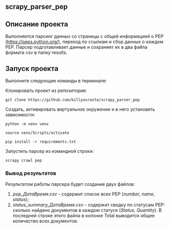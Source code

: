 ## scrapy_parser_pep

## Описание проекта
Выполняется парсинг данных со страницы с общей информацией о PEP (https://peps.python.org/), переход по ссылкам и сбор данных о каждом PEP. Парсер подготавливает данные и сохраняет их в два файла формата csv в папку results.

## Запуск проекта
Выполните следующие команды в терминале:

Клонировать проект из репозитория:
```
git clone https://github.com/killyourasta/scrapy_parser_pep
```
Создать, активировать виртуальное окружение и в него установить зависимости:
```
python -m venv venv
```
```
source venv/Scripts/activate
```
```
pip install -r requirements.txt
```
Запустить парсер из командной строки:
```
scrapy crawl pep
```
### Вывод результатов
Результатом работы парсера будет создание двух файлов:

1. *pep_ДатаВремя.csv*  - содержит список всех PEP (*number, name, status*);
2. *status_summary_ДатаВремя.csv* - содержит сводку по статусам PEP: сколько найдено документов в каждом статусе (*Status, Quantity*). В последней строке этого файла в колонке Total выводится общее количество всех документов.
